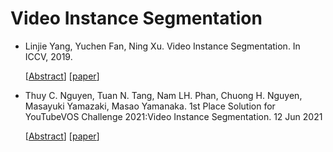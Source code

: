 # Video Instance Segmentation

- Linjie Yang, Yuchen Fan, Ning Xu. Video Instance Segmentation. In ICCV, 2019.

  [[Abstract](https://paperswithcode.com/paper/video-instance-segmentation)]
  [[paper](https://paperswithcode.com/paper/video-instance-segmentation)]
  
- Thuy C. Nguyen, Tuan N. Tang, Nam LH. Phan, Chuong H. Nguyen, Masayuki Yamazaki, Masao Yamanaka. 1st Place Solution for YouTubeVOS Challenge 2021:Video Instance Segmentation. 12 Jun 2021

  [[Abstract](https://paperswithcode.com/paper/1st-place-solution-for-youtubevos-challenge)]
  [[paper](https://paperswithcode.com/paper/1st-place-solution-for-youtubevos-challenge)]
